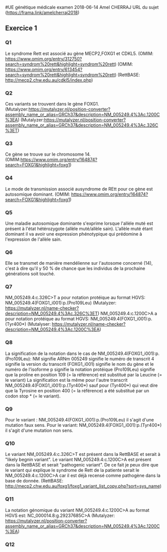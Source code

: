 #UE génétique médicale examen 2018-06-14
Amel CHERRAJ
URL du sujet (https://frama.link/amelcherraj2018)
## Exercice 1
### Q1
Le syndrome Rett est associé au gène MECP2,FOXG1 et CDKL5.
(OMIM: https://www.omim.org/entry/312750?search=syndrom%20rett&highlight=syndrom%20rett)
(OMIM: https://www.omim.org/entry/613454?search=syndrom%20rett&highlight=syndrom%20rett) 
(RettBASE: http://mecp2.chw.edu.au/cdkl5/index.php)
### Q2
Ces variants se trouvent dans le gène FOXG1.
(Mutalyzer:https://mutalyzer.nl/position-converter?assembly_name_or_alias=GRCh37&description=NM_005249.4%3Ac.1200C%3EA)
(Mutalyzer:https://mutalyzer.nl/position-converter?assembly_name_or_alias=GRCh37&description=NM_005249.4%3Ac.326C%3ET)
### Q3
Ce gène se trouve sur le chromosome 14.
(OMIM:https://www.omim.org/entry/164874?search=FOXG1&highlight=foxg1)
### Q4
Le mode de transmission associé ausyndrome de REtt pour ce gène est autosomique dominant.
(OMIM: https://www.omim.org/entry/164874?search=FOXG1&highlight=foxg1)
### Q5
Une maladie autosomique dominante s'exprime lorsque l'allèle muté est présent à l'état hétérozygote (allèle muté/allèle sain). 
L'allèle muté étant dominant il va avoir une expression phénotypique qui prédomine à l'expression de l'allèle sain.
### Q6
Elle se transmet de manière mendélienne sur l'autosome concerné (14), 
c'est à dire qu'il y 50 % de chance que les individus de la prochaine générations soit touché.
### Q7
NM_005249.4:c.326C>T a pour notation protéique au format HGVS: NM_005249.4(FOXG1_i001):p.(Pro109Leu)
(Mutalyzer: https://mutalyzer.nl/name-checker?description=NM_005249.4%3Ac.326C%3ET)
NM_005249.4:c.1200C>A a pour notation protéique au format HGVS: NM_005249.4(FOXG1_i001):p.(Tyr400*)
(Mutalyser: https://mutalyzer.nl/name-checker?description=NM_005249.4%3Ac.1200C%3EA)
### Q8
La signification de la notation dans le cas de NM_005249.4(FOXG1_i001):p.(Pro109Leu):
NM signifie ARNm 
005249 signifie le numéro de transcrit
4 signifie la version du transcrit
(FOXG1_i001) signifie le nom du gène et le numéro de l'isoforme
p signifie la notation protéique
(Pro109Leu) signifie que la proline en position 109 (= la référence) est substitué par la Leucine (= le variant)
La signification est la même pour l'autre transcrit NM_005249.4(FOXG1_i001):p.(Tyr400*)
sauf pour (Tyr400*) qui veut dire que la Tyrosine en position 400 (= la référence) a été substitué par un codon stop * (= le variant).
### Q9
Pour le variant : NM_005249.4(FOXG1_i001):p.(Pro109Leu) il s'agit d'une mutation faux sens.
Pour le variant: NM_005249.4(FOXG1_i001):p.(Tyr400*) il s'agit d'une mutation non sens.
### Q10
Le variant NM_005249.4:c.326C>T est présent dans la RettBASE et serait à "likely begnin variant".
Le variant NM_005249.4:c.1200C>A est présent dans la RettBASE et serait "pathogenic variant".
De ce fait je peux dire que le variant qui explique le syndrome de Rett de la patiente serait le NM_005249.4:c.1200C>A 
car il est déjà recensé comme pathogène dans la base de donnée. 
(RettBASE: http://mecp2.chw.edu.au/foxg1/foxg1_variant_list_copy.php?sort=sys_name)
### Q11
La notation génomique du variant NM_005249.4:c.1200C>A au format HGVS est: NC_000014.8:g.29237685C>A 
(Mutalyzer: https://mutalyzer.nl/position-converter?assembly_name_or_alias=GRCh37&description=NM_005249.4%3Ac.1200C%3EA)
### Q12

